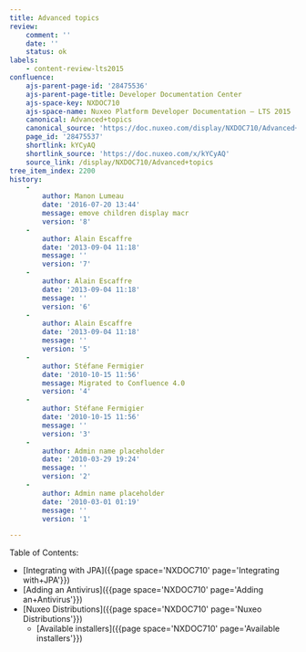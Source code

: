 ```yaml
---
title: Advanced topics
review:
    comment: ''
    date: ''
    status: ok
labels:
    - content-review-lts2015
confluence:
    ajs-parent-page-id: '28475536'
    ajs-parent-page-title: Developer Documentation Center
    ajs-space-key: NXDOC710
    ajs-space-name: Nuxeo Platform Developer Documentation — LTS 2015
    canonical: Advanced+topics
    canonical_source: 'https://doc.nuxeo.com/display/NXDOC710/Advanced+topics'
    page_id: '28475537'
    shortlink: kYCyAQ
    shortlink_source: 'https://doc.nuxeo.com/x/kYCyAQ'
    source_link: /display/NXDOC710/Advanced+topics
tree_item_index: 2200
history:
    -
        author: Manon Lumeau
        date: '2016-07-20 13:44'
        message: emove children display macr
        version: '8'
    -
        author: Alain Escaffre
        date: '2013-09-04 11:18'
        message: ''
        version: '7'
    -
        author: Alain Escaffre
        date: '2013-09-04 11:18'
        message: ''
        version: '6'
    -
        author: Alain Escaffre
        date: '2013-09-04 11:18'
        message: ''
        version: '5'
    -
        author: Stéfane Fermigier
        date: '2010-10-15 11:56'
        message: Migrated to Confluence 4.0
        version: '4'
    -
        author: Stéfane Fermigier
        date: '2010-10-15 11:56'
        message: ''
        version: '3'
    -
        author: Admin name placeholder
        date: '2010-03-29 19:24'
        message: ''
        version: '2'
    -
        author: Admin name placeholder
        date: '2010-03-01 01:19'
        message: ''
        version: '1'

---
```

Table of Contents:

*   [Integrating with JPA]({{page space='NXDOC710' page='Integrating with+JPA'}})
*   [Adding an Antivirus]({{page space='NXDOC710' page='Adding an+Antivirus'}})
*   [Nuxeo Distributions]({{page space='NXDOC710' page='Nuxeo Distributions'}})
    *   [Available installers]({{page space='NXDOC710' page='Available installers'}})

